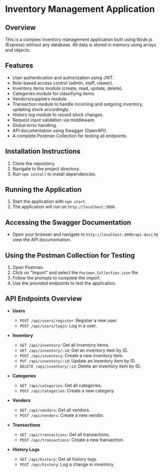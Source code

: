 # Inventory Management Application

## Overview
This is a complex inventory management application built using Node.js (Express) without any database. All data is stored in memory using arrays and objects.

## Features
- User authentication and authorization using JWT.
- Role-based access control (admin, staff, viewer).
- Inventory items module (create, read, update, delete).
- Categories module for classifying items.
- Vendors/suppliers module.
- Transaction module to handle incoming and outgoing inventory, updating stock accordingly.
- History log module to record stock changes.
- Request input validation via middleware.
- Global error handling.
- API documentation using Swagger (OpenAPI).
- A complete Postman Collection for testing all endpoints.

## Installation Instructions
1. Clone the repository.
2. Navigate to the project directory.
3. Run `npm install` to install dependencies.

## Running the Application
1. Start the application with `npm start`.
2. The application will run on `http://localhost:3000`.

## Accessing the Swagger Documentation
- Open your browser and navigate to `http://localhost:3000/api-docs` to view the API documentation.

## Using the Postman Collection for Testing
1. Open Postman.
2. Click on "Import" and select the `Postman_Collection.json` file.
3. Follow the prompts to complete the import.
4. Use the provided endpoints to test the application.

## API Endpoints Overview
- **Users**
  - `POST /api/users/register`: Register a new user.
  - `POST /api/users/login`: Log in a user.

- **Inventory**
  - `GET /api/inventory`: Get all inventory items.
  - `GET /api/inventory/:id`: Get an inventory item by ID.
  - `POST /api/inventory`: Create a new inventory item.
  - `PUT /api/inventory/:id`: Update an inventory item by ID.
  - `DELETE /api/inventory/:id`: Delete an inventory item by ID.

- **Categories**
  - `GET /api/categories`: Get all categories.
  - `POST /api/categories`: Create a new category.

- **Vendors**
  - `GET /api/vendors`: Get all vendors.
  - `POST /api/vendors`: Create a new vendor.

- **Transactions**
  - `GET /api/transactions`: Get all transactions.
  - `POST /api/transactions`: Create a new transaction.

- **History Logs**
  - `GET /api/history`: Get all history logs.
  - `POST /api/history`: Log a change in inventory.

